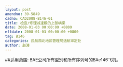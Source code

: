 ```yaml
---
layout: post
amendno: 39-5849
cadno: CAD2008-B146-01
title: 检查/修理减速板的上部横梁
date: 2008-01-03 00:00:00 +0800
effdate: 2008-01-03 00:00:00 +0800
tag: B146
categories: 民航西北地区管理局适航审定处
author: 赵涛
---
```


##适用范围:
BAE公司所有型别和所有序列号的BAe146飞机。

